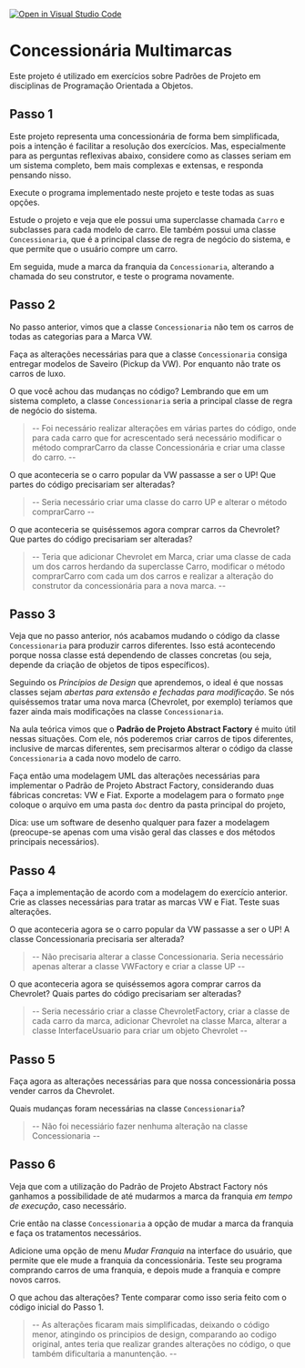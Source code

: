 [![Open in Visual Studio Code](https://classroom.github.com/assets/open-in-vscode-c66648af7eb3fe8bc4f294546bfd86ef473780cde1dea487d3c4ff354943c9ae.svg)](https://classroom.github.com/online_ide?assignment_repo_id=8319147&assignment_repo_type=AssignmentRepo)
# Concessionária Multimarcas

Este projeto é utilizado em exercícios sobre Padrões de Projeto em disciplinas de Programação Orientada a Objetos.

## Passo 1

Este projeto representa uma concessionária de forma bem simplificada, pois a intenção é facilitar a resolução dos exercícios.
Mas, especialmente para as perguntas reflexivas abaixo, considere como as classes seriam em um sistema completo, bem mais complexas e extensas, e responda pensando nisso.

Execute o programa implementado neste projeto e teste todas as suas opções.

Estude o projeto e veja que ele possui uma superclasse chamada `Carro` e subclasses para cada modelo de carro.
Ele também possui uma classe `Concessionaria`, que é a principal classe de regra de negócio do sistema, e que
permite que o usuário compre um carro.

Em seguida, mude a marca da franquia da `Concessionaria`, alterando a chamada do seu construtor, e teste o programa novamente.

## Passo 2

No passo anterior, vimos que a classe `Concessionaria` não tem os carros de todas as categorias para a Marca VW.

Faça as alterações necessárias para que a classe `Concessionaria` consiga entregar modelos de Saveiro (Pickup da VW).
Por enquanto não trate os carros de luxo.

O que você achou das mudanças no código? Lembrando que em um sistema completo, a classe `Concessionaria` seria a principal classe de regra de negócio do sistema.

> -- Foi necessário realizar alterações em várias partes do código, onde para cada carro que for acrescentado será necessário modificar o método comprarCarro da classe Concessionária e criar uma classe do carro.  --

O que aconteceria se o carro popular da VW passasse a ser o UP!
Que partes do código precisariam ser alteradas?

> -- Seria necessário criar uma classe do carro UP e alterar o método comprarCarro --

O que aconteceria se quiséssemos agora comprar carros da Chevrolet?
Que partes do código precisariam ser alteradas?

> -- Teria que adicionar Chevrolet em Marca, criar uma classe de cada um dos carros herdando da superclasse Carro, modificar o método comprarCarro com cada um dos carros e realizar a alteração do construtor da concessionária para a nova marca. --

## Passo 3

Veja que no passo anterior, nós acabamos mudando o código da classe `Concessionaria` para produzir carros diferentes.
Isso está acontecendo porque nossa classe está dependendo de classes concretas (ou seja, depende da criação de objetos de tipos específicos).

Seguindo os _Princípios de Design_ que aprendemos, o ideal é que nossas classes sejam _abertas para extensão e fechadas para modificação_.
Se nós quiséssemos tratar uma nova marca (Chevrolet, por exemplo) teríamos que fazer ainda mais modificações na classe `Concessionaria`.

Na aula teórica vimos que o **Padrão de Projeto Abstract Factory** é muito útil nessas situações.
Com ele, nós poderemos criar carros de tipos diferentes, inclusive de marcas diferentes, sem precisarmos alterar o código da classe `Concessionaria` a cada novo modelo de carro.

Faça então uma modelagem UML das alterações necessárias para implementar o Padrão de Projeto Abstract Factory, considerando duas fábricas concretas: VW e Fiat.
Exporte a modelagem para o formato `png`e coloque o arquivo em uma pasta `doc` dentro da pasta principal do projeto,

Dica: use um software de desenho qualquer para fazer a modelagem (preocupe-se apenas com uma visão geral das classes e dos métodos principais necessários).

## Passo 4

Faça a implementação de acordo com a modelagem do exercício anterior.
Crie as classes necessárias para tratar as marcas VW e Fiat.
Teste suas alterações.

O que aconteceria agora se o carro popular da VW passasse a ser o UP!
A classe Concessionaria precisaria ser alterada?

> -- Não precisaria alterar a classe Concessionaria. Seria necessário apenas alterar a classe VWFactory e criar a classe UP --

O que aconteceria agora se quiséssemos agora comprar carros da Chevrolet?
Quais partes do código precisariam ser alteradas?

> -- Seria necessário criar a classe ChevroletFactory, criar a classe de cada carro da marca, adicionar Chevrolet na classe Marca, alterar a classe InterfaceUsuario para criar um objeto Chevrolet --

## Passo 5

Faça agora as alterações necessárias para que nossa concessionária possa vender carros da Chevrolet.

Quais mudanças foram necessárias na classe `Concessionaria`?

> -- Não foi necessiário fazer nenhuma alteração na classe Concessionaria --

## Passo 6

Veja que com a utilização do Padrão de Projeto Abstract Factory nós ganhamos a possibilidade de até mudarmos a marca da franquia _em tempo de execução_, caso necessário.

Crie então na classe `Concessionaria` a opção de mudar a marca da franquia e faça os tratamentos necessários.

Adicione uma opção de menu _Mudar Franquia_ na interface do usuário, que permite que ele mude a franquia da concessionária.
Teste seu programa comprando carros de uma franquia, e depois mude a franquia e compre novos carros.

O que achou das alterações? Tente comparar como isso seria feito com o código inicial do Passo 1.

> -- As alterações ficaram mais simplificadas, deixando o código menor, atingindo os principios de design, comparando ao codigo original, antes teria que realizar grandes alterações no código, o que também dificultaria a manuntenção. --
